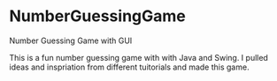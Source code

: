 # NumberGuessingGame
Number Guessing Game with GUI

This is a fun number guessing game with with Java and Swing. 
I pulled ideas and inspriation from different tuitorials and made this game.

